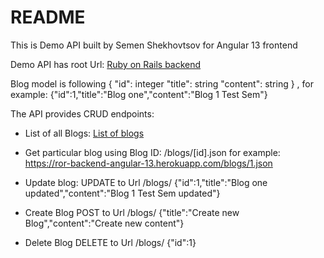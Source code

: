 # README

This is Demo API built by Semen Shekhovtsov for Angular 13 frontend

Demo API has root Url: [Ruby on Rails backend](https://ror-backend-angular-13.herokuapp.com "Ruby on Rails backend")   

Blog model is following { "id": integer "title": string "content": string } , for example: {"id":1,"title":"Blog one","content":"Blog 1 Test Sem"}

The API provides CRUD endpoints:

* List of all Blogs: [List of blogs](https://ror-backend-angular-13.herokuapp.com/blogs.json "blogs list")

* Get particular blog using Blog ID: /blogs/\[id\].json for example: https://ror-backend-angular-13.herokuapp.com/blogs/1.json

* Update blog: UPDATE to Url /blogs/ {"id":1,"title":"Blog one updated","content":"Blog 1 Test Sem updated"}

* Create Blog POST to Url /blogs/ {"title":"Create new Blog","content":"Create new content"}

* Delete Blog DELETE to Url /blogs/ {"id":1}
